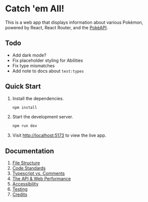 # Catch 'em All!

This is a web app that displays information about various Pokèmon, powered by React, React Router, and the [PokèAPI](https://pokeapi.co).


## Todo

- Add dark mode?
- Fix placeholder styling for Abilities
- Fix type mismatches
- Add note to docs about `test:types`



## Quick Start

1. Install the dependencies.
	```bash
	npm install
	```
2. Start the development server.
	```bash
	npm run dev
	```
3. Visit [http://localhost:5173](http://localhost:5173) to view the live app.



## Documentation

1. [File Structure](./docs/file-structure.md)
2. [Code Standards](./docs/code-standards.md)
3. [Typescript vs. Comments](./docs/typescript-vs-comments.md)
4. [The API & Web Performance](./docs/api-performance.md)
5. [Accessibility](./docs/accessibility.md)
6. [Testing](./docs/testing.md)
7. [Credits](./docs/credits.md)
